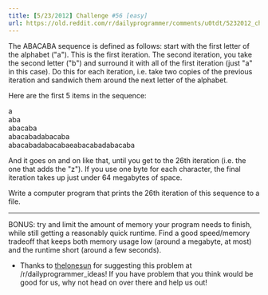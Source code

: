 ```yaml
---
title: [5/23/2012] Challenge #56 [easy]
url: https://old.reddit.com/r/dailyprogrammer/comments/u0tdt/5232012_challenge_56_easy/
---
```


The ABACABA sequence is defined as follows: start with the first letter of the alphabet ("a"). This is the first iteration. The second iteration, you take the second letter ("b") and surround it with all of the first iteration (just "a" in this case). Do this for each iteration, i.e. take two copies of the previous iteration and sandwich them around the next letter of the alphabet. 

Here are the first 5 items in the sequence:

a   
aba     
abacaba         
abacabadabacaba         
abacabadabacabaeabacabadabacaba         

And it goes on and on like that, until you get to the 26th iteration (i.e. the one that adds the "z"). If you use one byte for each character, the final iteration takes up just under 64 megabytes of space.

Write a computer program that prints the 26th iteration of this sequence to a file. 

***

BONUS: try and limit the amount of memory your program needs to finish, while still getting a reasonably quick runtime. Find a good speed/memory tradeoff that keeps both memory usage low (around a megabyte, at most) and the runtime short (around a few seconds). 

* Thanks to [thelonesun](http://www.reddit.com/user/thelonesun) for suggesting this problem at /r/dailyprogrammer_ideas! If you have problem that you think would be good for us, why not head on over there and help us out!
